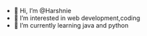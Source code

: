 - 👋 Hi, I’m @Harshnie
- 👀 I’m interested in web development,coding
- 🌱 I’m currently learning java and python

  

<!---
Harshnie/Harshnie is a ✨ special ✨ repository because its `README.md` (this file) appears on your GitHub profile.
You can click the Preview link to take a look at your changes.
--->
